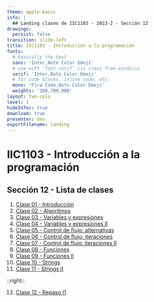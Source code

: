 ```yaml
---
theme: apple-basic
info: |
  ## Landing clases de IIC1103 - 2023-2 - Sección 12
drawings:
  persist: false
transition: slide-left
title: IIC1103 - Introducción a la programación
fonts:
  # basically the text
  sans: 'Inter,Noto Color Emoji'
  # use with `font-serif` css class from windicss
  serif: 'Inter,Noto Color Emoji'
  # for code blocks, inline code, etc.
  mono: 'Fira Code,Noto Color Emoji'
  weights: '300,700,900'
layout: two-cols
level: 1
hideInToc: true
download: true
presenter: dev
exportFilename: landing
---
```


# IIC1103 - Introducción a la programación
## Sección 12 - Lista de clases

1. [Clase 01 - Introducción](/clase_01)
2. [Clase 02 - Algoritmos](/clase_02)
3. [Clase 03 - Variables y expresiones](/clase_03)
4. [Clase 04 - Variables y expresiones II](/clase_04)
5. [Clase 05 - Control de flujo: alternativas](/clase_05)
6. [Clase 06 - Control de flujo: iteraciones](/clase_06)
7. [Clase 07 - Control de flujo: iteraciones II](/clase_07)
8. [Clase 08 - Funciones](/clase_08)
9. [Clase 09 - Funciones II](/clase_09)
10. [Clase 10 - Strings](/clase_10)
11. [Clase 11 - Strings II](/clase_11)

::right::
<!-- markdownlint-disable-next-line -->
12. [Clase 12 - Repaso I1](/clase_12)

